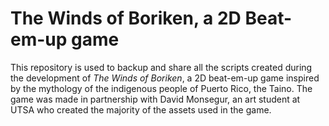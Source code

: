 # The Winds of Boriken, a 2D Beat-em-up game
This repository is used to backup and share all the scripts created during the development of _The Winds of Boriken_, a 2D beat-em-up game inspired by the mythology of the indigenous people of Puerto Rico, the Taino. The game was made in partnership with David Monsegur, an art student at UTSA who created the majority of the assets used in the game. 
